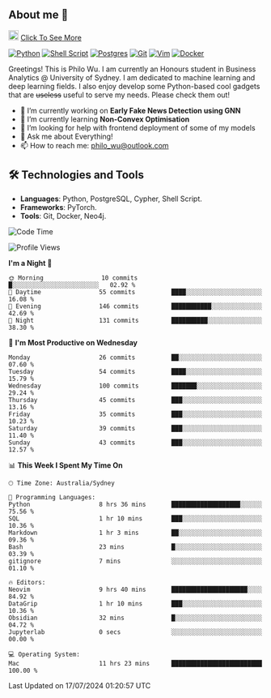 ## About me 🤗

<a href="#"><img src="https://media.giphy.com/media/hvRJCLFzcasrR4ia7z/giphy.gif" width="20px" height="20px"></a> [Click To See More](https://codeboyphilo.github.io)

[![Python](https://img.shields.io/badge/python-3670A0?style=for-the-badge&logo=python&logoColor=ffdd54)](#)
[![Shell Script](https://img.shields.io/badge/shell_script-%23121011.svg?style=for-the-badge&logo=gnu-bash&logoColor=white)](#)
[![Postgres](https://img.shields.io/badge/postgres-%23316192.svg?style=for-the-badge&logo=postgresql&logoColor=white)](#)
[![Git](https://img.shields.io/badge/git-%23F05033.svg?style=for-the-badge&logo=git&logoColor=white)](#)
[![Vim](https://img.shields.io/badge/VIM-%2311AB00.svg?style=for-the-badge&logo=vim&logoColor=white)](#)
[![Docker](https://img.shields.io/badge/docker-%230db7ed.svg?style=for-the-badge&logo=docker&logoColor=white)](#)

Greetings! This is Philo Wu. I am currently an Honours student in Business Analytics \@ University of Sydney. I am dedicated to machine learning and deep learning fields. I also enjoy develop some Python-based cool gadgets that are ~~useless~~ useful to serve my needs. Please check them out!

- 🔭 I’m currently working on **Early Fake News Detection using GNN**
- 🌱 I’m currently learning **Non-Convex Optimisation**
- 🤔 I’m looking for help with frontend deployment of some of my models
- 💬 Ask me about Everything!
- 📫 How to reach me: philo_wu@outlook.com

## 🛠 Technologies and Tools
- **Languages**: Python, PostgreSQL, Cypher, Shell Script.
- **Frameworks**: PyTorch.
- **Tools**: Git, Docker, Neo4j.

<!--START_SECTION:waka-->
![Code Time](http://img.shields.io/badge/Code%20Time-321%20hrs%2032%20mins-blue)

![Profile Views](http://img.shields.io/badge/Profile%20Views-2-blue)

**I'm a Night 🦉** 

```text
🌞 Morning                10 commits          █░░░░░░░░░░░░░░░░░░░░░░░░   02.92 % 
🌆 Daytime                55 commits          ████░░░░░░░░░░░░░░░░░░░░░   16.08 % 
🌃 Evening                146 commits         ███████████░░░░░░░░░░░░░░   42.69 % 
🌙 Night                  131 commits         ██████████░░░░░░░░░░░░░░░   38.30 % 
```
📅 **I'm Most Productive on Wednesday** 

```text
Monday                   26 commits          ██░░░░░░░░░░░░░░░░░░░░░░░   07.60 % 
Tuesday                  54 commits          ████░░░░░░░░░░░░░░░░░░░░░   15.79 % 
Wednesday                100 commits         ███████░░░░░░░░░░░░░░░░░░   29.24 % 
Thursday                 45 commits          ███░░░░░░░░░░░░░░░░░░░░░░   13.16 % 
Friday                   35 commits          ███░░░░░░░░░░░░░░░░░░░░░░   10.23 % 
Saturday                 39 commits          ███░░░░░░░░░░░░░░░░░░░░░░   11.40 % 
Sunday                   43 commits          ███░░░░░░░░░░░░░░░░░░░░░░   12.57 % 
```


📊 **This Week I Spent My Time On** 

```text
🕑︎ Time Zone: Australia/Sydney

💬 Programming Languages: 
Python                   8 hrs 36 mins       ███████████████████░░░░░░   75.56 % 
SQL                      1 hr 10 mins        ███░░░░░░░░░░░░░░░░░░░░░░   10.36 % 
Markdown                 1 hr 3 mins         ██░░░░░░░░░░░░░░░░░░░░░░░   09.36 % 
Bash                     23 mins             █░░░░░░░░░░░░░░░░░░░░░░░░   03.39 % 
gitignore                7 mins              ░░░░░░░░░░░░░░░░░░░░░░░░░   01.10 % 

🔥 Editors: 
Neovim                   9 hrs 40 mins       █████████████████████░░░░   84.92 % 
DataGrip                 1 hr 10 mins        ███░░░░░░░░░░░░░░░░░░░░░░   10.36 % 
Obsidian                 32 mins             █░░░░░░░░░░░░░░░░░░░░░░░░   04.72 % 
Jupyterlab               0 secs              ░░░░░░░░░░░░░░░░░░░░░░░░░   00.00 % 

💻 Operating System: 
Mac                      11 hrs 23 mins      █████████████████████████   100.00 % 
```


 Last Updated on 17/07/2024 01:20:57 UTC
<!--END_SECTION:waka-->
